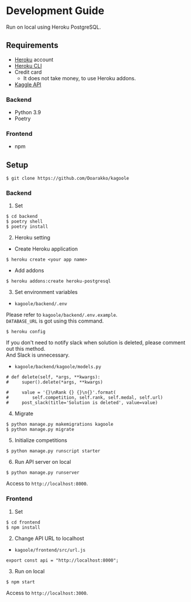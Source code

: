 # Development Guide

Run on local using Heroku PostgreSQL.

## Requirements

- [Heroku](https://www.heroku.com) account
- [Heroku CLI](https://devcenter.heroku.com/articles/heroku-cli)
- Credit card
  - It does not take money, to use Heroku addons.
- [Kaggle API](https://github.com/Kaggle/kaggle-api)

### Backend

- Python 3.9
- Poetry

### Frontend

- npm

## Setup

```
$ git clone https://github.com/Doarakko/kagoole
```

### Backend

1. Set

```
$ cd backend
$ poetry shell
$ poetry install
```

2. Heroku setting

- Create Heroku application

```
$ heroku create <your app name>
```

- Add addons

```
$ heroku addons:create heroku-postgresql
```

3. Set environment variables

- `kagoole/backend/.env`

Please refer to `kagoole/backend/.env.example`.  
`DATABASE_URL` is got using this command.

```
$ heroku config
```

If you don't need to notify slack when solution is deleted, please comment out this method.  
And Slack is unnecessary.

- `kagoole/backend/kagoole/models.py`

```
# def delete(self, *args, **kwargs):
#     super().delete(*args, **kwargs)

#     value = '{}\nRank {} {}\n{}'.format(
#         self.competition, self.rank, self.medal, self.url)
#     post_slack(title='Solution is deleted', value=value)
```

4. Migrate

```
$ python manage.py makemigrations kagoole
$ python manage.py migrate
```

5. Initialize competitions

```
$ python manage.py runscript starter
```

6. Run API server on local

```
$ python manage.py runserver
```

Access to `http://localhost:8000`.

### Frontend

1. Set

```
$ cd frontend
$ npm install
```

2. Change API URL to localhost

- `kagoole/frontend/src/url.js`

```
export const api = "http://localhost:8000";
```

3. Run on local

```
$ npm start
```

Access to `http://localhost:3000`.
